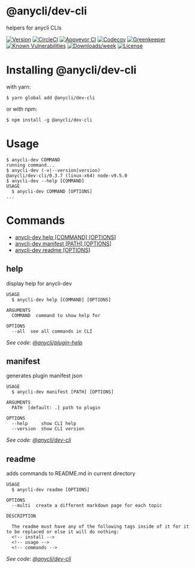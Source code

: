 @anycli/dev-cli
===============

helpers for anycli CLIs

[![Version](https://img.shields.io/npm/v/@anycli/dev-cli.svg)](https://npmjs.org/package/@anycli/dev-cli)
[![CircleCI](https://circleci.com/gh/anycli/dev-cli/tree/master.svg?style=svg)](https://circleci.com/gh/anycli/dev-cli/tree/master)
[![Appveyor CI](https://ci.appveyor.com/api/projects/status/github/anycli/dev-cli?branch=master&svg=true)](https://ci.appveyor.com/project/heroku/dev-cli/branch/master)
[![Codecov](https://codecov.io/gh/anycli/dev-cli/branch/master/graph/badge.svg)](https://codecov.io/gh/anycli/dev-cli)
[![Greenkeeper](https://badges.greenkeeper.io/anycli/dev-cli.svg)](https://greenkeeper.io/)
[![Known Vulnerabilities](https://snyk.io/test/npm/@anycli/dev-cli/badge.svg)](https://snyk.io/test/npm/@anycli/dev-cli)
[![Downloads/week](https://img.shields.io/npm/dw/@anycli/dev-cli.svg)](https://npmjs.org/package/@anycli/dev-cli)
[![License](https://img.shields.io/npm/l/@anycli/dev-cli.svg)](https://github.com/anycli/dev-cli/blob/master/package.json)

<!-- install -->
# Installing @anycli/dev-cli

with yarn:
```
$ yarn global add @anycli/dev-cli
```

or with npm:
```
$ npm install -g @anycli/dev-cli
```
<!-- installstop -->
<!-- usage -->
# Usage

```sh-session
$ anycli-dev COMMAND
running command...
$ anycli-dev (-v|--version|version)
@anycli/dev-cli/0.3.7 (linux-x64) node-v9.5.0
$ anycli-dev --help [COMMAND]
USAGE
  $ anycli-dev COMMAND [OPTIONS]
...
```
<!-- usagestop -->
<!-- commands -->
# Commands

* [anycli-dev help [COMMAND] [OPTIONS]](#help)
* [anycli-dev manifest [PATH] [OPTIONS]](#manifest)
* [anycli-dev readme [OPTIONS]](#readme)
## help

display help for anycli-dev

```
USAGE
  $ anycli-dev help [COMMAND] [OPTIONS]

ARGUMENTS
  COMMAND  command to show help for

OPTIONS
  --all  see all commands in CLI
```

_See code: [@anycli/plugin-help](https://github.com/anycli/plugin-help/blob/v0.7.0/src/commands/help.ts)_

## manifest

generates plugin manifest json

```
USAGE
  $ anycli-dev manifest [PATH] [OPTIONS]

ARGUMENTS
  PATH  [default: .] path to plugin

OPTIONS
  --help     show CLI help
  --version  show CLI version
```

_See code: [@anycli/dev-cli](https://github.com/anycli/dev-cli/blob/v0.3.7/src/commands/manifest.ts)_

## readme

adds commands to README.md in current directory

```
USAGE
  $ anycli-dev readme [OPTIONS]

OPTIONS
  --multi  create a different markdown page for each topic

DESCRIPTION

  The readme must have any of the following tags inside of it for it to be replaced or else it will do nothing:
  <!-- install -->
  <!-- usage -->
  <!-- commands -->
```

_See code: [@anycli/dev-cli](https://github.com/anycli/dev-cli/blob/v0.3.7/src/commands/readme.ts)_
<!-- commandsstop -->
